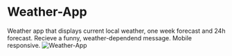 # Weather-App
Weather app that displays current local weather, one week forecast and 24h forecast.
Recieve a funny, weather-dependend message.
Mobile responsive.
![Weather-App](https://github.com/sebicirdeiu/Weather-App/assets/103687209/91d7eb61-b06a-4124-8807-b7b2740f3477)
